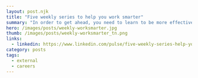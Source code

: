 ```yaml
---
layout: post.njk
title: "Five weekly series to help you work smarter"
summary: "In order to get ahead, you need to learn to be more effective at work. Every week, these great authors give you quick, 10 minute tips to help you train your staff, understand business finance, learn to develop and manage yourself, build better work relationships and learn marketing tips to make your promotion efforts more effective."
hero: /images/posts/weekly-worksmarter.jpg
thumb: /images/posts/weekly-worksmarter_tn.png
links:
  - linkedin: https://www.linkedin.com/pulse/five-weekly-series-help-you-work-smarter-more-your-ray-villalobos/
category: posts
tags:
  - external
  - careers
---
```

